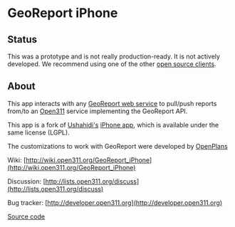 # GeoReport iPhone

## Status

This was a prototype and is not really production-ready. It is not actively developed.
We recommend using one of the other [open source clients](http://wiki.open311.org/Main_Page#Open_Source_Clients).

## About

This app interacts with any [GeoReport web service](http://wiki.open311.org/GeoReport_v2) 
to pull/push reports from/to an [Open311](http://open311.org) service implementing the
GeoReport API.

This app is a fork of [Ushahidi's](http://www.ushahidi.com) 
[iPhone app](http://github.com/ushahidi/Ushahidi_iPhone), which is available under the same
license (LGPL).

The customizations to work with GeoReport were developed by
[OpenPlans](http://openplans.org)

Wiki: [http://wiki.open311.org/GeoReport_iPhone](http://wiki.open311.org/GeoReport_iPhone)

Discussion: [http://lists.open311.org/discuss](http://lists.open311.org/discuss)

Bug tracker: [http://developer.open311.org](http://developer.open311.org)

[Source code](http://github.com/openplans/GeoReport-iPhone)
